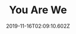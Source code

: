---
title: You Are We
artist: While She Sleeps
date: 2019-11-16T02:09:10.602Z
cover: you-are-we.jpg
styles:
  - Metalcore
links:
  spotify: https://play.spotify.com/album/26wFh7VUA3ykYy2IMVdHpI
  youtube: ""
  applemusic: https://music.apple.com/us/album/you-are-we/1459166246?uo=4
  soundcloud: ""
  bandcamp: ""
  googleplay: https://play.google.com/music/m/Bvt76evp4k62d7uimg/you-are-we.jpg355e7t3ji?signup_if_needed=1
  deezer: https://www.deezer.com/album/39579491
---